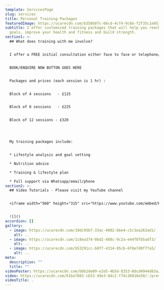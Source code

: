 ```yaml
---
template: ServicesPage
slug: services
title: Personal Training Packages
featuredImage: https://ucarecdn.com/b350b07c-66cd-4cf4-9c6b-f2f35c1e953a/-/crop/1002x393/78,378/-/preview/-/grayscale/
subtitle: I offer customised training packages that will help you reach your
  goals, improve your health and fitness and build strength.
section1: >-
  ## What does training with me involve?


  I offer a FREE initial consultation either face to face or telephone/Zoom call to discuss your goals.


  BOOK/ENQUIRE NOW BUTTON GOES HERE


  Packages and prices (each session is 1 hr) :


  Block of 4 sessions   - £125


  Block of 8 sessions   - £225


  Block of 12 sessions - £320




  My training packages include:


  * Lifestyle analysis and goal setting

  * Nutrition advice

  * Training & lifestyle plan

  * Full support via Whatsapp/email/phone
section2: >-
  ## Video Tutorials - Please visit my YouTube channel


  <iframe width="560" height="315" src="https://www.youtube.com/embed/P8vpAoSY6kI" frameborder="0" allow="accelerometer; autoplay; encrypted-media; gyroscope; picture-in-picture" allowfullscreen></iframe>


  ![]()
accordion: []
gallery:
  - image: https://ucarecdn.com/19dc95bf-33ac-4002-bbe4-c5c3ea263ad1/
    alt: ..
  - image: https://ucarecdn.com/1c8ea374-0bd2-488c-9c2a-e44f8fb5adf3/
    alt: ..
  - image: https://ucarecdn.com/b53291cc-b0f7-4314-95cb-6f8e7d0f77a5/
    alt: ..
meta:
  description: ""
  title: ""
videoPoster: https://ucarecdn.com/b6b2de09-e2e5-4b5d-8353-0dcd4944d63a/-/preview/-/grayscale/
video: https://ucarecdn.com/61be7883-cb53-49e3-84c2-f74c36916e50/-/preview/-/grayscale/
videoTitle: .
---
```

